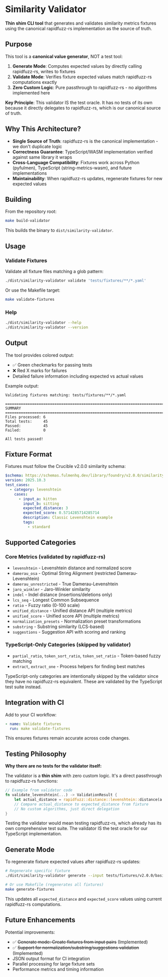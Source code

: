 # Similarity Validator

**Thin shim CLI tool** that generates and validates similarity metrics fixtures using the canonical
rapidfuzz-rs implementation as the source of truth.

## Purpose

This tool is a **canonical value generator**, NOT a test tool:

1. **Generate Mode**: Computes expected values by directly calling rapidfuzz-rs, writes to fixtures
2. **Validate Mode**: Verifies fixture expected values match rapidfuzz-rs computations exactly
3. **Zero Custom Logic**: Pure passthrough to rapidfuzz-rs - no algorithms implemented here

**Key Principle**: This validator IS the test oracle. It has no tests of its own because it directly
delegates to rapidfuzz-rs, which is our canonical source of truth.

## Why This Architecture?

- **Single Source of Truth**: rapidfuzz-rs is the canonical implementation - we don't duplicate
  logic
- **Correctness Guarantee**: TypeScript/WASM implementation verified against same library it wraps
- **Cross-Language Compatibility**: Fixtures work across Python (pyfulmen), TypeScript
  (string-metrics-wasm), and future implementations
- **Maintainability**: When rapidfuzz-rs updates, regenerate fixtures for new expected values

## Building

From the repository root:

```bash
make build-validator
```

This builds the binary to `dist/similarity-validator`.

## Usage

### Validate Fixtures

Validate all fixture files matching a glob pattern:

```bash
./dist/similarity-validator validate 'tests/fixtures/**/*.yaml'
```

Or use the Makefile target:

```bash
make validate-fixtures
```

### Help

```bash
./dist/similarity-validator --help
./dist/similarity-validator --version
```

## Output

The tool provides colored output:

- ✅ Green checkmarks for passing tests
- ❌ Red X marks for failures
- Detailed failure information including expected vs actual values

Example output:

```
Validating fixtures matching: tests/fixtures/**/*.yaml

================================================================================
SUMMARY
================================================================================
Files processed: 6
Total tests:     45
Passed:          45
Failed:          0

All tests passed!
```

## Fixture Format

Fixtures must follow the Crucible v2.0.0 similarity schema:

```yaml
$schema: https://schemas.fulmenhq.dev/library/foundry/v2.0.0/similarity.schema.json
version: 2025.10.3
test_cases:
  - category: levenshtein
    cases:
      - input_a: kitten
        input_b: sitting
        expected_distance: 3
        expected_score: 0.5714285714285714
        description: Classic Levenshtein example
        tags:
          - standard
```

## Supported Categories

### Core Metrics (validated by rapidfuzz-rs)

- `levenshtein` - Levenshtein distance and normalized score
- `damerau_osa` - Optimal String Alignment (restricted Damerau-Levenshtein)
- `damerau_unrestricted` - True Damerau-Levenshtein
- `jaro_winkler` - Jaro-Winkler similarity
- `indel` - Indel distance (insertions/deletions only)
- `lcs_seq` - Longest Common Subsequence
- `ratio` - Fuzzy ratio (0-100 scale)
- `unified_distance` - Unified distance API (multiple metrics)
- `unified_score` - Unified score API (multiple metrics)
- `normalization_presets` - Normalization preset transformations
- `substring` - Substring similarity (LCS-based)
- `suggestions` - Suggestion API with scoring and ranking

### TypeScript-Only Categories (skipped by validator)

- `partial_ratio`, `token_sort_ratio`, `token_set_ratio` - Token-based fuzzy matching
- `extract`, `extract_one` - Process helpers for finding best matches

TypeScript-only categories are intentionally skipped by the validator since they have no
rapidfuzz-rs equivalent. These are validated by the TypeScript test suite instead.

## Integration with CI

Add to your CI workflow:

```yaml
- name: Validate fixtures
  run: make validate-fixtures
```

This ensures fixtures remain accurate across code changes.

## Testing Philosophy

**Why there are no tests for the validator itself:**

The validator is a **thin shim** with zero custom logic. It's a direct passthrough to rapidfuzz-rs
functions:

```rust
// Example from validator code
fn validate_levenshtein(...) -> ValidationResult {
    let actual_distance = rapidfuzz::distance::levenshtein::distance(a.chars(), b.chars());
    // Compare actual_distance to expected_distance from fixture
    // No custom algorithms, just direct delegation
}
```

Testing the validator would mean testing rapidfuzz-rs, which already has its own comprehensive test
suite. The validator IS the test oracle for our TypeScript implementation.

## Generate Mode

To regenerate fixture expected values after rapidfuzz-rs updates:

```bash
# Regenerate specific fixture
./dist/similarity-validator generate --input tests/fixtures/v2.0.0/basic.yaml --overwrite

# Or use Makefile (regenerates all fixtures)
make generate-fixtures
```

This updates all `expected_distance` and `expected_score` values using current rapidfuzz-rs
computations.

## Future Enhancements

Potential improvements:

- ✅ ~~Generate mode: Create fixtures from input pairs~~ (Implemented)
- ✅ ~~Support for normalization/substring/suggestions validation~~ (Implemented)
- JSON output format for CI integration
- Parallel processing for large fixture sets
- Performance metrics and timing information
